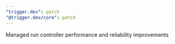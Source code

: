 ```yaml
---
"trigger.dev": patch
"@trigger.dev/core": patch
---
```


Managed run controller performance and reliability improvements
